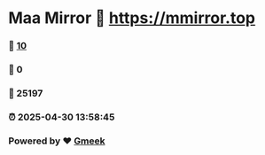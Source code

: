 # Maa Mirror :link: https://mmirror.top 
### :page_facing_up: [10](https://mmirror.top/tag.html) 
### :speech_balloon: 0 
### :hibiscus: 25197 
### :alarm_clock: 2025-04-30 13:58:45 
### Powered by :heart: [Gmeek](https://github.com/Meekdai/Gmeek)
